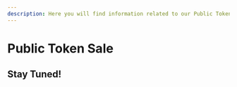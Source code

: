 ```yaml
---
description: Here you will find information related to our Public Token Sale events.
---
```


# Public Token Sale

## Stay Tuned!
